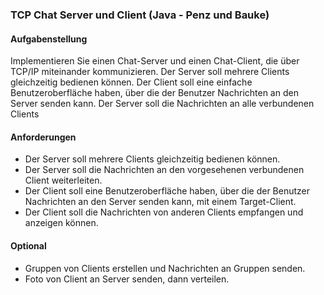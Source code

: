 ### TCP Chat Server und Client (Java - Penz und Bauke)

#### Aufgabenstellung
Implementieren Sie einen Chat-Server und einen Chat-Client, die über TCP/IP miteinander kommunizieren. Der Server soll mehrere Clients gleichzeitig bedienen können. Der Client soll eine einfache Benutzeroberfläche haben, über die der Benutzer Nachrichten an den Server senden kann. Der Server soll die Nachrichten an alle verbundenen Clients

#### Anforderungen
- Der Server soll mehrere Clients gleichzeitig bedienen können.
- Der Server soll die Nachrichten an den vorgesehenen verbundenen Client weiterleiten.
- Der Client soll eine Benutzeroberfläche haben, über die der Benutzer Nachrichten an den Server senden kann, mit einem Target-Client. 
- Der Client soll die Nachrichten von anderen Clients empfangen und anzeigen können.

#### Optional
- Gruppen von Clients erstellen und Nachrichten an Gruppen senden.
- Foto von Client an Server senden, dann verteilen.